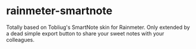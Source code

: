 # rainmeter-smartnote
Totally based on Tobliug's SmartNote skin for Rainmeter. Only extended by a dead simple export button to share your sweet notes with your colleagues.
